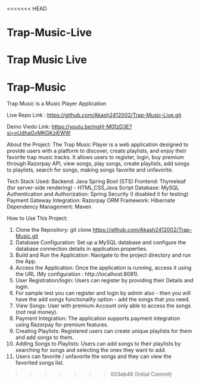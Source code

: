 <<<<<<< HEAD
# Trap-Music-Live
Trap Music Live
=======
# Trap-Music
Trap Music is a Music Player Application

Live Repo Link : https://github.com/Akash2412002/Trap-Music-Live.git

Demo Viedo Link: https://youtu.be/msH-M0fzD3E?si=oUdhaGvMKGKzjEWW

About the Project:
The Trap Music Player is a web application designed to provide users with a platform to discover, create playlists, and enjoy their favorite trap music tracks. It allows users to register, login, buy premium through Razorpay API, view songs, play songs, create playlists, add songs to playlists, search for songs, making songs favorite and unfavorite.

Tech Stack Used:
Backend: Java Spring Boot (STS)
Frontend: Thymeleaf (for server-side rendering) - HTML,CSS,Java Script
Database: MySQL
Authentication and Authorization: Spring Security (I disabled it for testing)
Payment Gateway Integration: Razorpay
ORM Framework: Hibernate
Dependency Management: Maven

How to Use This Project:
1. Clone the Repository: git clone https://github.com/Akash2412002/Trap-Music.git
2. Database Configuration: Set up a MySQL database and configure the database connection details in application.properties.
3. Build and Run the Application: Navigate to the project directory and run the App.
4. Access the Application: Once the application is running, access it using the URL (My configuration : http://localhost:8081).
5. User Registration/login: Users can register by providing their Details and login.
6. For sample test you can register and login by admin also - then you will have the add songs functionality option - add the songs that you need.
7. View Songs: User with premium Account only able to access the songs (not real money).
8. Payment Integration: The application supports payment integration using Razorpay for premium features.
9. Creating Playlists: Registered users can create unique playlists for them and add songs to them.
10. Adding Songs to Playlists: Users can add songs to their playlists by searching for songs and selecting the ones they want to add.
11. Users can favorite / unfavorite the songs and they can view the favorited songs list.
>>>>>>> 003eb46 (Initial Commit)
